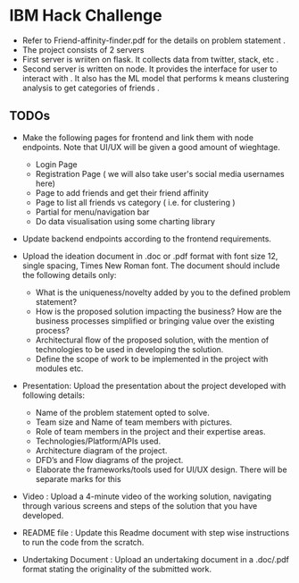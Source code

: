 # IBM Hack Challenge

- Refer to Friend-affinity-finder.pdf for the details on problem statement .
- The project consists of 2 servers
- First server is wriiten on flask. It collects data from twitter, stack, etc .
- Second server is written on node. It provides the interface for user to interact with .
  It also has the ML model that performs k means clustering analysis to get categories of friends .

## TODOs
- Make the following pages for frontend and link them with node endpoints. Note that UI/UX will be given a good amount of wieghtage.
    - Login Page
    - Registration Page ( we will also take user's social media usernames here)
    - Page to add friends and get their friend affinity
    - Page to list all friends vs category ( i.e. for clustering )
    - Partial for menu/navigation bar
    - Do data visualisation using some charting library
    
- Update backend endpoints according to the frontend requirements.

- Upload the ideation document in .doc or .pdf format with font size 12, single spacing, Times New Roman font. 
    The document should include the following details only:
    - What is the uniqueness/novelty added by you to the defined problem statement?
    - How is the proposed solution impacting the business? How are the business processes simplified or bringing value over the existing process?
    - Architectural flow of the proposed solution, with the mention of technologies to be used in developing the solution.
    - Define the scope of work to be implemented in the project with modules etc.

- Presentation: Upload the presentation about the project developed with following details:
     - Name of the problem statement opted to solve.
     - Team size and Name of team members with pictures.
     - Role of team members in the project and their expertise areas.
     - Technologies/Platform/APIs used.
     - Architecture diagram of the project.
     - DFD’s and Flow diagrams of the project.
     - Elaborate the frameworks/tools used for UI/UX design. There will be separate marks for this
     
- Video : Upload a 4-minute video of the working solution, navigating through various screens and steps of the solution that you have developed.

- README file : Update this Readme document with step wise instructions to run the code from the scratch.

- Undertaking Document : Upload an undertaking document in a .doc/.pdf format stating the originality of the submitted work.

